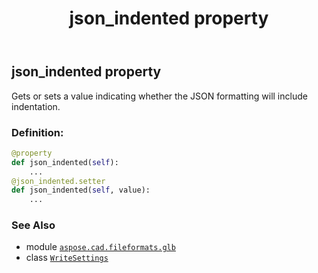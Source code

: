 ﻿---
title: json_indented property
second_title: Aspose.CAD for Python via .NET API References
description: 
type: docs
weight: 60
url: /python-net/aspose.cad.fileformats.glb/writesettings/json_indented/
is_root: false
---

## json_indented property


Gets or sets a value indicating whether the JSON formatting will include indentation.
### Definition:
```python
@property
def json_indented(self):
    ...
@json_indented.setter
def json_indented(self, value):
    ...
```

### See Also
* module [`aspose.cad.fileformats.glb`](../../)
* class [`WriteSettings`](/cad/python-net/aspose.cad.fileformats.glb/writesettings)
